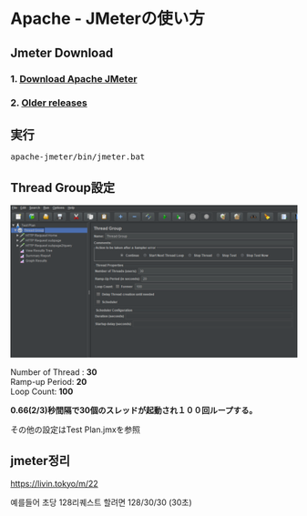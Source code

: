 # Apache - JMeterの使い方

## Jmeter Download
### 1. [Download Apache JMeter](http://jmeter.apache.org/download_jmeter.cgi)
### 2. [Older releases](https://archive.apache.org/dist/jmeter/binaries/)

## 実行
<pre>apache-jmeter/bin/jmeter.bat</pre>

## Thread Group設定

![001Thread_Group](001Thread_Group.PNG)

Number of Thread : **30**  
Ramp-up Period: **20**  
Loop Count: **100**  

**0.66(2/3)秒間隔で30個のスレッドが起動され１００回ループする。**

その他の設定はTest Plan.jmxを参照

## jmeter정리

https://livin.tokyo/m/22  

예를들어 초당 128리퀘스트 할려면
128/30/30 (30초)
